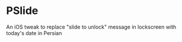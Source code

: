 # PSlide

An iOS tweak to replace "slide to unlock" message in lockscreen with today's date in Persian
